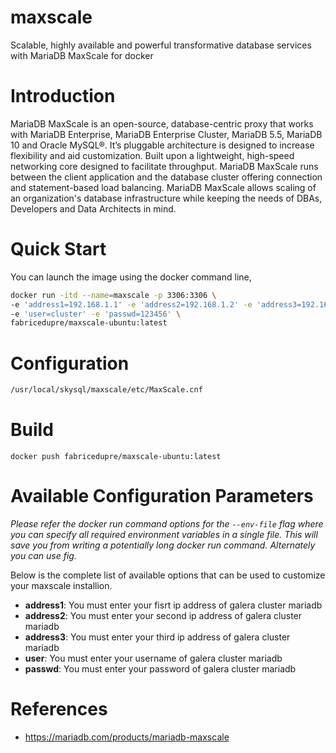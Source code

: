 # maxscale
Scalable, highly available and powerful transformative database services with MariaDB MaxScale for docker
# Introduction
MariaDB MaxScale is an open-source, database-centric proxy that works with MariaDB Enterprise, MariaDB Enterprise Cluster, MariaDB 5.5, MariaDB 10 and Oracle MySQL®. It’s pluggable architecture is designed to increase flexibility and aid customization. Built upon a lightweight, high-speed networking core designed to facilitate throughput. MariaDB MaxScale runs between the client application and the database cluster offering connection and statement-based load balancing. MariaDB MaxScale allows scaling of an organization's database infrastructure while keeping the needs of DBAs, Developers and Data Architects in mind.
# Quick Start
You can launch the image using the docker command line,

```bash
docker run -itd --name=maxscale -p 3306:3306 \
-e 'address1=192.168.1.1' -e 'address2=192.168.1.2' -e 'address3=192.168.1.3' \
-e 'user=cluster' -e 'passwd=123456' \
fabricedupre/maxscale-ubuntu:latest
```

# Configuration
```bash
/usr/local/skysql/maxscale/etc/MaxScale.cnf
```

# Build
```docker build -t fabricedupre/maxscale-ubuntu:latest .
docker push fabricedupre/maxscale-ubuntu:latest
```

# Available Configuration Parameters
*Please refer the docker run command options for the `--env-file` flag where you can specify all required environment variables in a single file. This will save you from writing a potentially long docker run command. Alternately you can use fig.*

Below is the complete list of available options that can be used to customize your maxscale installion.

- **address1**: You must enter your fisrt ip address of galera cluster mariadb
- **address2**: You must enter your second ip address of galera cluster mariadb
- **address3**: You must enter your third ip address of galera cluster mariadb
- **user**:     You must enter your username of galera cluster mariadb
- **passwd**:   You must enter your password of galera cluster mariadb

# References
 * https://mariadb.com/products/mariadb-maxscale
